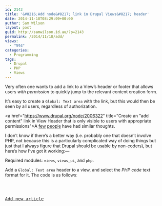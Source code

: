 ```yaml
---
id: 2143
title: '&#8216;Add node&#8217; link in Drupal Views&#8217; header'
date: 2014-11-18T08:29:09+00:00
author: Sam Wilson
layout: post
guid: http://samwilson.id.au/?p=2143
permalink: /2014/11/18/add/
views:
  - "594"
categories:
  - Programming
tags:
  - Drupal
  - PHP
  - Views
---
```

Very often one wants to add a link to a View&#8217;s header or footer that allows users _with permission_ to quickly jump to the relevant content creation form.

It&#8217;s easy to create a `Global: Text area` with the link, but this would then be seen by all users, regardless of authorization.

<a href="https://www.drupal.org/node/2006322" title="Create an "add content" link in View Header that is only visible to users with appropriate permissions">A</a> [few](http://drupal.stackexchange.com/questions/131247/create-node-link-in-views-header-and-open-in-popup "create node link in views header and open in popup") [people](https://www.drupal.org/node/891142 "Edit / delete & add content from within a view") have had similar thoughts.

I don&#8217;t know if there&#8217;s a better way (i.e. probably one that doesn&#8217;t involve PHP, not because this is a particularly complicated way of doing things but just that I always figure that Drupal should be usable by non-coders), but here&#8217;s how I&#8217;ve got it working:—

Required modules: `views`, `views_ui`, and `php`.

Add a `Global: Text area` header to a view, and select the _PHP code_ text format for it. The code is as follows:

<pre lang="PHP"><?php if (user_access('create article content')): ?>


<a href="<?=url('node/add/article')?>" class="btn btn-default">Add new article</a>
<?php endif ?>
</pre>